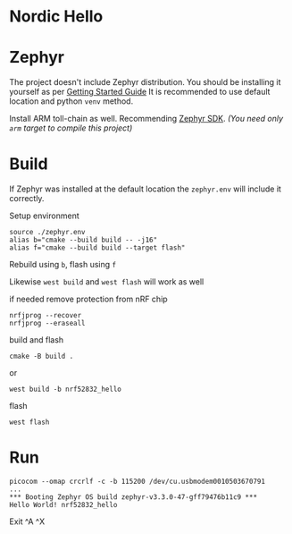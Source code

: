 # Nordic Hello

# Zephyr
The project doesn't include Zephyr distribution. You should be installing it yourself as per
[Getting Started Guide](https://docs.zephyrproject.org/latest/develop/getting_started/index.html)
It is recommended to use default location and python `venv` method.

Install ARM toll-chain as well. Recommending [Zephyr SDK](https://docs.zephyrproject.org/latest/develop/toolchains/zephyr_sdk.html).
*(You need only `arm` target to compile this project)*

# Build
If Zephyr was installed at the default location the `zephyr.env` will include it correctly.

Setup environment
```
source ./zephyr.env
alias b="cmake --build build -- -j16"
alias f="cmake --build build --target flash"
```

Rebuild using `b`, flash using `f`

Likewise `west build` and `west flash` will work as well


if needed remove protection from nRF chip
```
nrfjprog --recover
nrfjprog --eraseall
```

build and flash
```
cmake -B build .
```
or
```
west build -b nrf52832_hello
```
flash
```
west flash
```

# Run
```
picocom --omap crcrlf -c -b 115200 /dev/cu.usbmodem0010503670791
...
*** Booting Zephyr OS build zephyr-v3.3.0-47-gff79476b11c9 ***
Hello World! nrf52832_hello
```

Exit ^A ^X